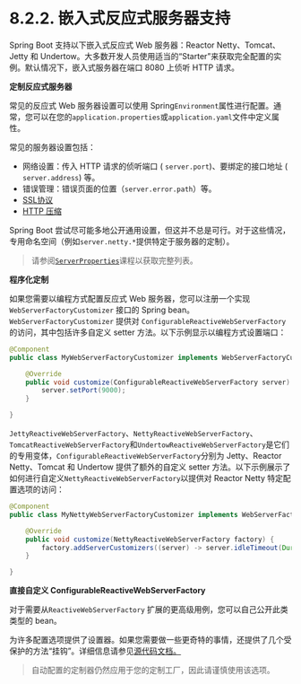 # 8.2.2. 嵌入式反应式服务器支持

Spring Boot 支持以下嵌入式反应式 Web 服务器：Reactor Netty、Tomcat、Jetty 和 Undertow。大多数开发人员使用适当的“Starter”来获取完全配置的实例。默认情况下，嵌入式服务器在端口 8080 上侦听 HTTP 请求。

**定制反应式服务器**

常见的反应式 Web 服务器设置可以使用 Spring`Environment`属性进行配置。通常，您可以在您的`application.properties`或`application.yaml`文件中定义属性。

常见的服务器设置包括：

* 网络设置：传入 HTTP 请求的侦听端口 ( `server.port`)、要绑定的接口地址 ( `server.address`) 等。
* 错误管理：错误页面的位置（`server.error.path`）等。
* [SSL协议](https://docs.spring.io/spring-boot/docs/current/reference/htmlsingle/#howto.webserver.configure-ssl)
* [HTTP 压缩](https://docs.spring.io/spring-boot/docs/current/reference/htmlsingle/#howto.webserver.enable-response-compression)

Spring Boot 尝试尽可能多地公开通用设置，但这并不总是可行。对于这些情况，专用命名空间（例如`server.netty.*`提供特定于服务器的定制）。

> 请参阅[`ServerProperties`](https://github.com/spring-projects/spring-boot/tree/v3.2.0/spring-boot-project/spring-boot-autoconfigure/src/main/java/org/springframework/boot/autoconfigure/web/ServerProperties.java)课程以获取完整列表。

**程序化定制**

如果您需要以编程方式配置反应式 Web 服务器，您可以注册一个实现 `WebServerFactoryCustomizer` 接口的 Spring bean。 `WebServerFactoryCustomizer` 提供对 `ConfigurableReactiveWebServerFactory` 的访问，其中包括许多自定义 setter 方法。以下示例显示以编程方式设置端口：

```java
@Component
public class MyWebServerFactoryCustomizer implements WebServerFactoryCustomizer<ConfigurableReactiveWebServerFactory> {

    @Override
    public void customize(ConfigurableReactiveWebServerFactory server) {
        server.setPort(9000);
    }

}
```

`JettyReactiveWebServerFactory`、`NettyReactiveWebServerFactory`、`TomcatReactiveWebServerFactory`和`UndertowReactiveWebServerFactory`是它们的专用变体，`ConfigurableReactiveWebServerFactory`分别为 Jetty、Reactor Netty、Tomcat 和 Undertow 提供了额外的自定义 setter 方法。以下示例展示了如何进行自定义`NettyReactiveWebServerFactory`以提供对 Reactor Netty 特定配置选项的访问：

```java
@Component
public class MyNettyWebServerFactoryCustomizer implements WebServerFactoryCustomizer<NettyReactiveWebServerFactory> {

    @Override
    public void customize(NettyReactiveWebServerFactory factory) {
        factory.addServerCustomizers((server) -> server.idleTimeout(Duration.ofSeconds(20)));
    }

}
```

**直接自定义 ConfigurableReactiveWebServerFactory**

对于需要从`ReactiveWebServerFactory` 扩展的更高级用例，您可以自己公开此类类型的 bean。

为许多配置选项提供了设置器。如果您需要做一些更奇特的事情，还提供了几个受保护的方法“挂钩”。详细信息请参见[源代码文档。](https://docs.spring.io/spring-boot/docs/3.2.0/api/org/springframework/boot/web/reactive/server/ConfigurableReactiveWebServerFactory.html)

> 自动配置的定制器仍然应用于您的定制工厂，因此请谨慎使用该选项。
